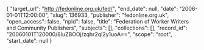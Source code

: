 {
  "target_url": "http://fedonline.org.uk/fed/", 
  "end_date": null, 
  "date": "2006-01-01T12:00:00", 
  "slug": 136933, 
  "publisher": "fedonline.org.uk", 
  "open_access": false, 
  "npld": false, 
  "title": "Federation of Worker Writers and Community Publishers", 
  "subjects": [], 
  "collections": [], 
  "record_id": "20060101T120000/8luZBOOj/zqhr2ql2y1uoA==", 
  "scope": "root", 
  "start_date": null
}


